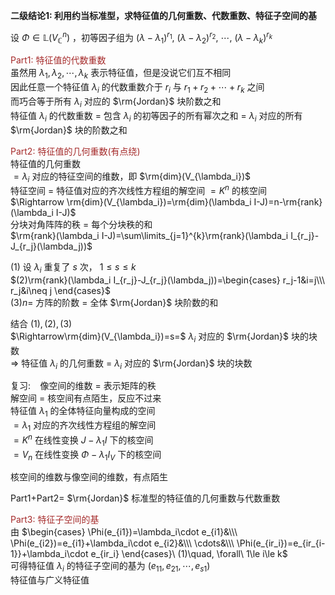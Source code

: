**二级结论1: 利用约当标准型，求特征值的几何重数、代数重数、特征子空间的基**    
    
设 $\Phi\in\mathbb{L}(V_\mathbb{C}^n)$ ，初等因子组为 $(\lambda-\lambda_1)^{r_1},\ (\lambda-\lambda_2)^{r_2},\ \cdots,\ (\lambda-\lambda_k)^{r_k}$     
    
<font color=brown>Part1: 特征值的代数重数</font>    
虽然用 $\lambda_1,\lambda_2,\cdots,\lambda_k$ 表示特征值，但是没说它们互不相同    
因此任意一个特征值 $\lambda_i$ 的代数重数介于 $r_i$ 与 $r_1+r_2+\cdots+r_k$ 之间    
而巧合等于所有 $\lambda_i$ 对应的 $\rm{Jordan}$ 块阶数之和    
特征值 $\lambda_i$ 的代数重数 $=$ 包含 $\lambda_i$ 的初等因子的所有幂次之和 $=$  $\lambda_i$ 对应的所有 $\rm{Jordan}$ 块的阶数之和    
    
<font color=brown>Part2: 特征值的几何重数(有点绕)</font>    
特征值的几何重数    
 $=\lambda_i$ 对应的特征空间的维数，即 $\rm{dim}(V_{\lambda_i})$     
特征空间 $=$ 特征值对应的齐次线性方程组的解空间 $=K^n$ 的核空间    
 $\Rightarrow \rm{dim}(V_{\lambda_i})=\rm{dim}(\lambda_i I-J)=n-\rm{rank}(\lambda_i I-J)$     
分块对角阵阵的秩 $=$ 每个分块秩的和    
 $\rm{rank}(\lambda_i I-J)=\sum\limits_{j=1}^{k}\rm{rank}(\lambda_i I_{r_j}-J_{r_j}(\lambda_j))$     
    
 $(1)$ 设 $\lambda_i$ 重复了 $s$ 次， $1\le s\le k$     
 $(2)\rm{rank}(\lambda_i I_{r_j}-J_{r_j}(\lambda_j))=\begin{cases}    
r_j-1&i=j\\\    
r_j&i\neq j    
\end{cases}$     
 $(3)n=$ 方阵的阶数 $=$ 全体 $\rm{Jordan}$ 块阶数的和    
    
结合 $(1),(2),(3)$     
 $\Rightarrow\rm{dim}(V_{\lambda_i})=s=$  $\lambda_i$ 对应的 $\rm{Jordan}$ 块的块数    
 $\Rightarrow$ 特征值 $\lambda_i$ 的几何重数 $=$  $\lambda_i$ 对应的 $\rm{Jordan}$ 块的块数    
    
复习: $\enspace$  像空间的维数 $=$ 表示矩阵的秩    
解空间 $=$ 核空间有点陌生，反应不过来    
特征值 $\lambda_1$ 的全体特征向量构成的空间    
 $=\lambda_1$ 对应的齐次线性方程组的解空间    
 $=K^n$ 在线性变换 $J-\lambda_1I$ 下的核空间    
 $=V_n$ 在线性变换 $\Phi-\lambda_1I_V$ 下的核空间    
    
核空间的维数与像空间的维数，有点陌生    
    
Part1+Part2= $\rm{Jordan}$ 标准型的特征值的几何重数与代数重数    
    
<font color=brown>Part3: 特征子空间的基</font>    
由 $\begin{cases}    
\Phi(e_{i1})=\lambda_i\cdot e_{i1}&\\\ \Phi(e_{i2})=e_{i1}+\lambda_i\cdot e_{i2}&\\\ \cdots&\\\ \Phi(e_{ir_i})=e_{ir_{i-1}}+\lambda_i\cdot e_{ir_i}  \end{cases}\ (1)\quad, \forall\ 1\le i\le k$     
可得特征值 $\lambda_i$ 的特征子空间的基为 $(e_{11},e_{21},\cdots,e_{s1})$     
特征值与广义特征值    
